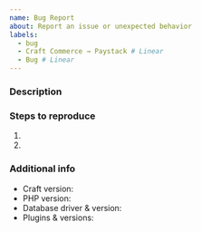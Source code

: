 ```yaml
---
name: Bug Report
about: Report an issue or unexpected behavior
labels:
  - bug
  - Craft Commerce → Paystack # Linear
  - Bug # Linear
---
```


### Description



### Steps to reproduce

1.
2.

### Additional info

- Craft version:
- PHP version:
- Database driver & version:
- Plugins & versions:
